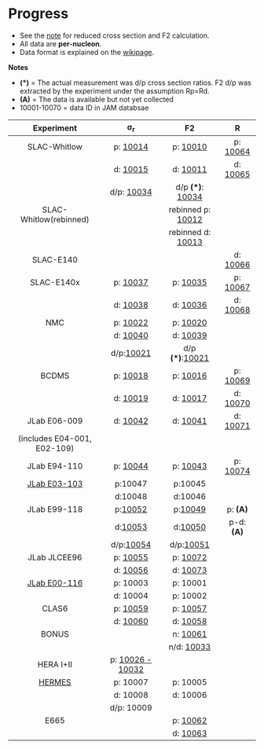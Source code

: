 # Progress 

* See the [note][note] for reduced cross section and F2 calculation.
* All data are __per-nucleon__.
* Data format is explained on the [wikipage](https://github.com/JeffersonLab/CJ-database/wiki).

**Notes**

* __(\*)__ = The actual measurement was d/p cross section ratios. F2 d/p was extracted by the experiment under the assumption Rp=Rd.
* __(A)__ = The data is available but not yet collected
* 10001-10070 = data ID in JAM databsae

|Experiment                 | &sigma;<sub>r</sub>        |  F2                       |   R                    |
| :--:                      | :--:                       | :--:                      | :--:                   | 
|SLAC-Whitlow               | p:  [10014][slac_sp]       | p: [10010][slac_p]        | p: [10064][slac_rp]    |
|                           | d:  [10015][slac_sd]       | d: [10011][slac_d]        | d: [10065][slac_rp]    |
|                           | d/p: [10034][slac_dp]      | d/p __(\*)__: [10034][slac_dp] |                   |
|SLAC-Whitlow(rebinned)     |                            | rebinned p: [10012][slac_p_rebin] |                |
|                           |                            | rebinned d: [10013][slac_d_rebin] |                |
|SLAC-E140                  |                            |                           | d: [10066][e140_r]     |    
|SLAC-E140x                 | p: [10037][e140x_sp]       | p: [10035][e140x_p]       | p: [10067][e140x_rp]   |
|                           | d: [10038][e140x_sd]       | d: [10036][e140x_d]       | d: [10068][e140x_rd]   |
|NMC                        | p: [10022][nmc_sp]         | p: [10020][nmc_p]         |                        |
|                           | d: [10040][nmc_sd]         | d: [10039][nmc_d]         |                        |
|                           | d/p:[10021][nmc_dp]        | d/p __(\*)__:[10021][nmc_dp] |                     |
|BCDMS                      | p: [10018][bcdms_sp]       | p: [10016][bcdms_p]       | p: [10069][bcdms_rp]   |
|                           | d: [10019][bcdms_sd]       | d: [10017][bcdms_d]       | d: [10070][bcdms_rd]   |
|JLab E06-009               | d: [10042][e06009_sd]      | d: [10041][e06009_d]      | d: [10071][e06009_d]   |
|(includes E04-001, E02-109)|                            |                           |                        |
|JLab E94-110               | p: [10044][e94110_sp]      | p: [10043][e94110_p]      | p: [10074][e94110_rp]  |
|[JLab E03-103][e03103]     | p:10047                    | p:10045                   |                        |
|                           | d:10048                    | d:10046                   |                        |
|JLab E99-118               | p:[10052][e99118_sp]       | p:[10049][e99118_p]       | p:   __(A)__           |
|                           | d:[10053][e99118_sd]       | d:[10050][e99118_d]       | p-d: __(A)__           |
|                           | d/p:[10054][e99118_sdp]    | d/p:[10051][e99118_dp]    |                        |
|JLab JLCEE96               | p: [10055][ioana_sp]       | p: [10072][ioana_p]       |                        |
|                           | d: [10056][ioana_sd]       | d: [10073][ioana_d]       |                        |
|[JLab E00-116][e00116]     | p: 10003                   | p:  10001                 |                        |
|                           | d: 10004                   | p:  10002                 |                        |
|CLAS6                      | p: [10059][clas_sp]        | p: [10057][clas_p]        |                        |
|                           | d: [10060][clas_sd]        | d: [10058][clas_d]        |                        |
|BONUS                      |                            | n: [10061][bonus_n]       |                        |
|                           |                            | n/d: [10033][bonus_nd]    |                        |
|HERA I+II                  | p: [10026 - 10032][hera]   |                           |                        |
|[HERMES][hermes]           | p: 10007                   | p: 10005                  |                        |
|                           | d: 10008                   | d: 10006                  |                        |
|                           | d/p: 10009                 |                           |                        |
|E665                       |                            | p: [10062][e665_p]        |                        |
|                           |                            | d: [10063][e665_d]        |                        |


[note]:src/cj-notes.pdf
[slac_sp]:comments/slac_sp.md
[slac_sd]:comments/slac_sp.md
[slac_p]:comments/slac_p.md
[slac_d]:comments/slac_p.md
[slac_p_rebin]:comments/slac_rebinned.md
[slac_d_rebin]:comments/slac_rebinned.md
[slac_dp]:comments/slac_dp.md
[slac_rp]:comments/slac_rp.md
[slac_rd]:comments/slac_rp.md
[e140_r]:comments/e140_r.md
[e140x_sp]:comments/e140x_sp.md
[e140x_sd]:comments/e140x_sp.md
[e140x_p]:comments/e140x_p.md
[e140x_d]:comments/e140x_p.md
[e140x_rp]:comments/e140x_r.md
[e140x_rd]:comments/e140x_r.md
[nmc_sp]:comments/nmc_sp.md
[nmc_sd]:comments/nmc_sp.md
[nmc_p]:comments/nmc_p.md
[nmc_d]:comments/nmc_p.md
[nmc_rp]:comments/nmc_rp.md
[nmc_rd]:comments/nmc_rp.md
[nmc_dp]:comments/nmc_dp.md
[e06009]:comments/e06009_sd.md
[e06009_d]:comments/e06009_d.md
[e06009_sd]:comments/e06009_sd.md
[e03103]:comments/e03103.md
[e02109]:comments/e02109.md
[e94110_sp]:comments/e94110_sp.md
[e94110_p]:comments/e94110_p.md
[e94110_rp]:comments/e94110_rp.md
[ioana_sp]:comments/ioana_sd.md
[ioana_sd]:comments/ioana_sd.md
[ioana_p]:comments/ioana_d.md
[ioana_d]:comments/ioana_d.md
[e99118_p]:comments/e99118_p.md
[e99118_d]:comments/e99118_p.md
[e99118_dp]:comments/e99118_p.md
[e99118_sp]:comments/e99118_sp.md
[e99118_sd]:comments/e99118_sp.md
[e99118_sdp]:comments/e99118_sdp.md
[bonus_n]:comments/bonus_n.md
[slac101_d]:comments/slac101_d.md
[e00116]:comments/e00116.md
[hermes]:comments/HERMES_DIS.md
[hera]:comments/HERA2.md
[bcdms_p]:comments/bcdms_p.md
[bcdms_d]:comments/bcdms_p.md
[bcdms_sp]:comments/bcdms_p.md
[bcdms_sd]:comments/bcdms_p.md
[bcdms_rp]:comments/bcdms_r.md
[bcdms_rd]:comments/bcdms_r.md
[clas_p]:comments/clas_p.md
[clas_d]:comments/clas_p.md
[clas_sp]:comments/clas_p.md
[clas_sd]:comments/clas_d.md
[e665_p]: comments/e665_p.md
[e665_d]: comments/e665_p.md
[bonus_nd]: comments/bonus_nd.md
